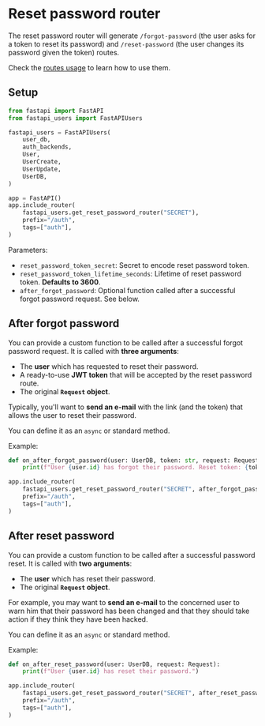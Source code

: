 # Reset password router

The reset password router will generate `/forgot-password` (the user asks for a token to reset its password) and `/reset-password` (the user changes its password given the token) routes.

Check the [routes usage](../../usage/routes.md) to learn how to use them.

## Setup

```py
from fastapi import FastAPI
from fastapi_users import FastAPIUsers

fastapi_users = FastAPIUsers(
    user_db,
    auth_backends,
    User,
    UserCreate,
    UserUpdate,
    UserDB,
)

app = FastAPI()
app.include_router(
    fastapi_users.get_reset_password_router("SECRET"),
    prefix="/auth",
    tags=["auth"],
)
```

Parameters:

* `reset_password_token_secret`: Secret to encode reset password token.
* `reset_password_token_lifetime_seconds`: Lifetime of reset password token. **Defaults to 3600**.
* `after_forgot_password`: Optional function called after a successful forgot password request. See below.

## After forgot password

You can provide a custom function to be called after a successful forgot password request. It is called with **three arguments**:

* The **user** which has requested to reset their password.
* A ready-to-use **JWT token** that will be accepted by the reset password route.
* The original **`Request` object**.

Typically, you'll want to **send an e-mail** with the link (and the token) that allows the user to reset their password.

You can define it as an `async` or standard method.

Example:

```py
def on_after_forgot_password(user: UserDB, token: str, request: Request):
    print(f"User {user.id} has forgot their password. Reset token: {token}")

app.include_router(
    fastapi_users.get_reset_password_router("SECRET", after_forgot_password=on_after_forgot_password),
    prefix="/auth",
    tags=["auth"],
)
```

## After reset password

You can provide a custom function to be called after a successful password reset. It is called with **two arguments**:

* The **user** which has reset their password.
* The original **`Request` object**.

For example, you may want to **send an e-mail** to the concerned user to warn him that their password has been changed and that they should take action if they think they have been hacked.

You can define it as an `async` or standard method.

Example:

```py
def on_after_reset_password(user: UserDB, request: Request):
    print(f"User {user.id} has reset their password.")

app.include_router(
    fastapi_users.get_reset_password_router("SECRET", after_reset_password=on_after_reset_password),
    prefix="/auth",
    tags=["auth"],
)
```
